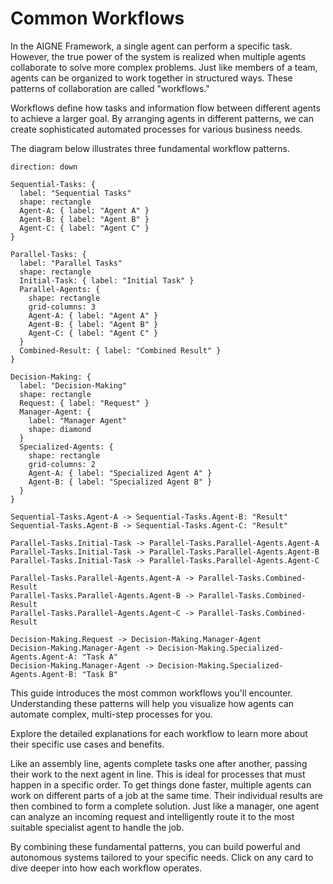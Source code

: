 # Common Workflows

In the AIGNE Framework, a single agent can perform a specific task. However, the true power of the system is realized when multiple agents collaborate to solve more complex problems. Just like members of a team, agents can be organized to work together in structured ways. These patterns of collaboration are called "workflows."

Workflows define how tasks and information flow between different agents to achieve a larger goal. By arranging agents in different patterns, we can create sophisticated automated processes for various business needs.

The diagram below illustrates three fundamental workflow patterns.

```d2
direction: down

Sequential-Tasks: {
  label: "Sequential Tasks"
  shape: rectangle
  Agent-A: { label: "Agent A" }
  Agent-B: { label: "Agent B" }
  Agent-C: { label: "Agent C" }
}

Parallel-Tasks: {
  label: "Parallel Tasks"
  shape: rectangle
  Initial-Task: { label: "Initial Task" }
  Parallel-Agents: {
    shape: rectangle
    grid-columns: 3
    Agent-A: { label: "Agent A" }
    Agent-B: { label: "Agent B" }
    Agent-C: { label: "Agent C" }
  }
  Combined-Result: { label: "Combined Result" }
}

Decision-Making: {
  label: "Decision-Making"
  shape: rectangle
  Request: { label: "Request" }
  Manager-Agent: {
    label: "Manager Agent"
    shape: diamond
  }
  Specialized-Agents: {
    shape: rectangle
    grid-columns: 2
    Agent-A: { label: "Specialized Agent A" }
    Agent-B: { label: "Specialized Agent B" }
  }
}

Sequential-Tasks.Agent-A -> Sequential-Tasks.Agent-B: "Result"
Sequential-Tasks.Agent-B -> Sequential-Tasks.Agent-C: "Result"

Parallel-Tasks.Initial-Task -> Parallel-Tasks.Parallel-Agents.Agent-A
Parallel-Tasks.Initial-Task -> Parallel-Tasks.Parallel-Agents.Agent-B
Parallel-Tasks.Initial-Task -> Parallel-Tasks.Parallel-Agents.Agent-C

Parallel-Tasks.Parallel-Agents.Agent-A -> Parallel-Tasks.Combined-Result
Parallel-Tasks.Parallel-Agents.Agent-B -> Parallel-Tasks.Combined-Result
Parallel-Tasks.Parallel-Agents.Agent-C -> Parallel-Tasks.Combined-Result

Decision-Making.Request -> Decision-Making.Manager-Agent
Decision-Making.Manager-Agent -> Decision-Making.Specialized-Agents.Agent-A: "Task A"
Decision-Making.Manager-Agent -> Decision-Making.Specialized-Agents.Agent-B: "Task B"
```

This guide introduces the most common workflows you'll encounter. Understanding these patterns will help you visualize how agents can automate complex, multi-step processes for you.

Explore the detailed explanations for each workflow to learn more about their specific use cases and benefits.

<x-cards data-columns="3">
  <x-card data-title="Sequential Tasks" data-icon="lucide:list-ordered" data-href="/user-guide/common-workflows/sequential-tasks">
    Like an assembly line, agents complete tasks one after another, passing their work to the next agent in line. This is ideal for processes that must happen in a specific order.
  </x-card>
  <x-card data-title="Parallel Tasks" data-icon="lucide:git-fork" data-href="/user-guide/common-workflows/parallel-tasks">
    To get things done faster, multiple agents can work on different parts of a job at the same time. Their individual results are then combined to form a complete solution.
  </x-card>
  <x-card data-title="Decision-Making" data-icon="lucide:git-merge" data-href="/user-guide/common-workflows/decision-making">
    Just like a manager, one agent can analyze an incoming request and intelligently route it to the most suitable specialist agent to handle the job.
  </x-card>
</x-cards>

By combining these fundamental patterns, you can build powerful and autonomous systems tailored to your specific needs. Click on any card to dive deeper into how each workflow operates.